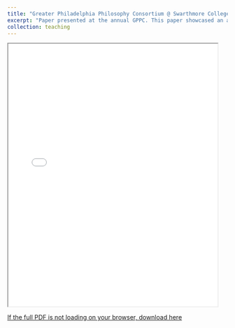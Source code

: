 ```yaml
---
title: "Greater Philadelphia Philosophy Consortium @ Swarthmore College"
excerpt: "Paper presented at the annual GPPC. This paper showcased an argument against certain Libertarian notions of freedom and economic distribution using Michael Sandel’s 'Justice: What’s The Right Thing to Do?'"
collection: teaching
---
```



<iframe src="/files/essay.pdf" width="95%" height="600px">
    This browser does not support PDFs. Please download the PDF to view it: 
    <a href="/files/essay.pdf">Download PDF</a>.
</iframe>

<a href="https://drive.google.com/file/d/1GMmtRaRJutB1clJlRxwb_0SKahdXe3o1/view?usp=sharing" target="_blank">If the full PDF is not loading on your browser, download here</a>